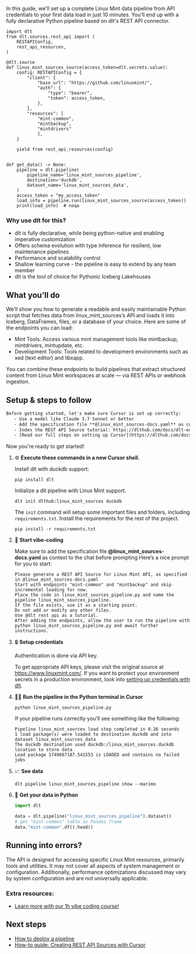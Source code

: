 In this guide, we'll set up a complete Linux Mint data pipeline from API credentials to your first data load in just 10 minutes. You'll end up with a fully declarative Python pipeline based on dlt's REST API connector.

```python-outcome
import dlt
from dlt.sources.rest_api import (
    RESTAPIConfig,
    rest_api_resources,
)

@dlt.source
def linux_mint_sources_source(access_token=dlt.secrets.value):
    config: RESTAPIConfig = {
        "client": {
            "base_url": "https://github.com/linuxmint/",
            "auth": {
                "type": "bearer",
                "token": access_token,
            },
        },
        "resources": [
            "mint-common",
            "mintbackup",
            "mintdrivers"
            ],
    }

    yield from rest_api_resources(config)


def get_data() -> None:
    pipeline = dlt.pipeline(
        pipeline_name='linux_mint_sources_pipeline',
        destination='duckdb',
        dataset_name='linux_mint_sources_data', 
    )
    access_token = "my_access_token"
    load_info = pipeline.run(linux_mint_sources_source(access_token))
    print(load_info)  # noqa
```

### Why use dlt for this?

- dlt is fully declarative, while being python-native and enabling imperative customization
- Offers schema evolution with type inference for resilient, low maintenance pipelines
- Performance and scalability control
- Shallow learning curve - the pipeline is easy to extend by any team member
- dlt is the tool of choice for Pythonic Iceberg Lakehouses

## What you’ll do

We’ll show you how to generate a readable and easily maintainable Python script that fetches data from linux_mint_sources’s API and loads it into Iceberg, DataFrames, files, or a database of your choice. Here are some of the endpoints you can load:

- Mint Tools: Access various mint management tools like mintbackup, mintdrivers, mintupdate, etc.
- Development Tools: Tools related to development environments such as xed (text editor) and libxapp.

You can combine these endpoints to build pipelines that extract structured content from Linux Mint workspaces at scale — via REST APIs or webhook ingestion.

## Setup & steps to follow

```default
Before getting started, let's make sure Cursor is set up correctly:
   - Use a model like Claude 3.7 Sonnet or better
   - Add the specification file **@linux_mint_sources-docs.yaml** as context
   - Index the REST API Source tutorial: https://dlthub.com/docs/dlt-ecosystem/verified-sources/rest_api/ and add it to context as **@dlt rest api**
   - [Read our full steps on setting up Cursor](https://dlthub.com/docs/dlt-ecosystem/llm-tooling/cursor-restapi#23-configuring-cursor-with-documentation)
```

Now you're ready to get started! 

1. ⚙️ **Execute these commands in a new Cursor shell.**
    
    Install dlt with duckdb support:
    ```shell
    pip install dlt
    ```

    Initialize a dlt pipeline with Linux Mint support.
    ```shell
    dlt init dlthub:linux_mint_sources duckdb
    ```

    The `init` command will setup some important files and folders, including `requirements.txt`. Install the requirements for the rest of the project.
    ```shell
    pip install -r requirements.txt
    ```
    
2. 🤠 **Start vibe-coding**
    
    Make sure to add the specification file **@linux_mint_sources-docs.yaml** as context to the chat before prompting
    Here’s a nice prompt for you to start: 
    
    ```prompt
    Please generate a REST API Source for Linux Mint API, as specified in @linux_mint_sources-docs.yaml 
    Start with endpoints "mint-common" and "mintbackup" and skip incremental loading for now. 
    Place the code in linux_mint_sources_pipeline.py and name the pipeline linux_mint_sources_pipeline. 
    If the file exists, use it as a starting point. 
    Do not add or modify any other files. 
    Use @dlt rest api as a tutorial. 
    After adding the endpoints, allow the user to run the pipeline with python linux_mint_sources_pipeline.py and await further instructions.
    ```

    
3. 🔒 **Setup credentials** 
    
    Authentication is done via API key.
    
    To get appropriate API keys, please visit the original source at https://www.linuxmint.com/.
    If you want to protect your environment secrets in a production environment, look into [setting up credentials with dlt](https://dlthub.com/docs/walkthroughs/add_credentials).
    
4. 🏃‍♀️ **Run the pipeline in the Python terminal in Cursor**
    
    ```shell
    python linux_mint_sources_pipeline.py
    ```
    
    If your pipeline runs correctly you’ll see something like the following:
    
    ```shell
    Pipeline linux_mint_sources load step completed in 0.26 seconds
    1 load package(s) were loaded to destination duckdb and into dataset linux_mint_sources_data
    The duckdb destination used duckdb:/linux_mint_sources.duckdb location to store data
    Load package 1749667187.541553 is LOADED and contains no failed jobs
    ```
    
5. 📈 **See data**
    
    ```shell
    dlt pipeline linux_mint_sources_pipeline show --marimo
    ```
    
6. 🐍 **Get your data in Python**
    
    ```python
    import dlt

   data = dlt.pipeline("linux_mint_sources_pipeline").dataset()
   # get "mint-common" table as Pandas frame
   data."mint-common".df().head()
    ```

## Running into errors?

The API is designed for accessing specific Linux Mint resources, primarily tools and utilities. It may not cover all aspects of system management or configuration. Additionally, performance optimizations discussed may vary by system configuration and are not universally applicable.

### Extra resources:

- [Learn more with our 1h vibe coding course!](https://www.youtube.com/watch?v=GGid70rnJuM)

## Next steps

- [How to deploy a pipeline](https://dlthub.com/docs/walkthroughs/deploy-a-pipeline)
- [How-to guide: Creating REST API Sources with Cursor](https://dlthub.com/docs/dlt-ecosystem/llm-tooling/cursor-restapi)